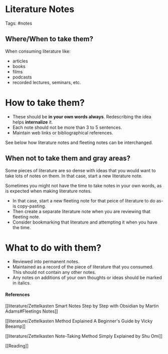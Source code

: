 # Literature Notes
Tags: #notes

## Where/When to take them?
When consuming literature like:
- articles
- books
- films
- podcasts
- recorded lectures, seminars, etc.

# How to take them?
- These should be **in your own words always**. Redescribing the idea helps **internalize** it.
- Each note should not be more than 3 to 5 sentences.
- Maintain web links or bibliographical references.

See below how literature notes and fleeting notes can be interchanged.

## When not to take them and gray areas?
Some pieces of literature are so dense with ideas that you would want to take lots of notes on them. In that case, start a new literature note.

Sometimes you might not have the time to take notes in your own words, as is expected when making literature notes. 
- In that case, start a new fleeting note for that peice of literature to do as-is copy-pasting. 
- Then create a separate literature note when you are reviewing that fleeting note.
- Consider bookmarking that literature and attempting it when you have the time.

# What to do with them?
- Reviewed into permanent notes.
- Maintained as a record of the piece of literature that you consumed. This should not contain any other notes. 
- Any notes on additions of your own thoughts or ideas should be marked in italics.


#### References
[[literature/Zettelkasten Smart Notes Step by Step with Obsidian by Martin Adams#Fleetings Notes]]

[[literature/Zettelkasten Method Explained A Beginner's Guide by Vicky Beeamp]]

[[literature/Zettelkasten Note-Taking Method Simply Explained by Shu Omi]]

[[Reading]]